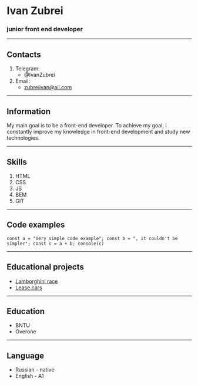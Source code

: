 # Ivan Zubrei
### junior front end developer
---

## Contacts
1. Telegram:
   + @IvanZubrei
2. Email:
   + zubreiivan@ail.com  

---

## Information
 My main goal is to be a front-end developer. To achieve my goal, I constantly improve my knowledge in front-end development and study new technologies. 

---

## Skills
  1. HTML
  2. CSS
  3. JS
  4. BEM
  5. GIT

---

## Code examples
`
const a = "Very simple code example";
const b = ", it couldn't be simpler";
const c = a + b;
console(c)
`

---

## Educational projects
+ [Lamborghini race](https://ivanzubrei.github.io/Lamborghini-race/ "Educational project using HTML, CSS, JS technologies")
+ [Lease cars](https://ivanzubrei.github.io/lease-cars/ "Educational project using HTML, CSS, JS technologies")

---

## Education
+ BNTU
+ Overone

---

## Language
+ Russian - native
+ English - A1